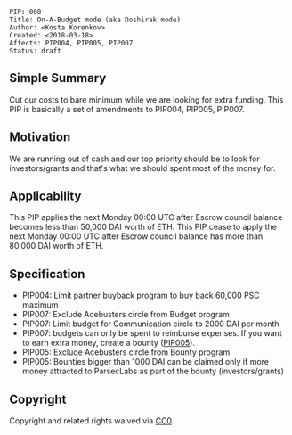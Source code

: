     PIP: 008
    Title: On-A-Budget mode (aka Doshirak mode)
    Author: <Kosta Korenkov>
    Created: <2018-03-18>
    Affects: PIP004, PIP005, PIP007
    Status: draft


## Simple Summary
Cut our costs to bare minimum while we are looking for extra funding. This PIP is basically a set of amendments to PIP004, PIP005, PIP007.

## Motivation
We are running out of cash and our top priority should be to look for investors/grants and that's what we should spent most of the money for.

## Applicability
This PIP applies the next Monday 00:00 UTC after Escrow council balance becomes less than 50,000 DAI worth of ETH.
This PIP cease to apply the next Monday 00:00 UTC after Escrow council balance has more than 80,000 DAI worth of ETH.

## Specification
- PIP004: Limit partner buyback program to buy back 60,000 PSC maximum
- PIP007: Exclude Acebusters circle from Budget program
- PIP007: Limit budget for Communication circle to 2000 DAI per month
- PIP007: budgets can only be spent to reimburse expenses. If you want to earn extra money, create a bounty ([PIP005](https://github.com/parsec-labs/PIPs/blob/master/PIPS/pip-005.md)).
- PIP005: Exclude Acebusters circle from Bounty program
- PIP005: Bounties bigger than 1000 DAI can be claimed only if more money attracted to ParsecLabs as part of the bounty (investors/grants)

## Copyright
Copyright and related rights waived via [CC0](https://creativecommons.org/publicdomain/zero/1.0/).
